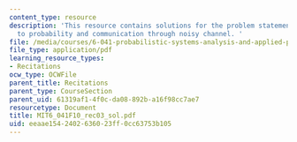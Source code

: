 ```yaml
---
content_type: resource
description: 'This resource contains solutions for the problem statements related
  to probability and communication through noisy channel. '
file: /media/courses/6-041-probabilistic-systems-analysis-and-applied-probability-fall-2010/eeaae1542402636023ff0cc63753b105_MIT6_041F10_rec03_sol.pdf
file_type: application/pdf
learning_resource_types:
- Recitations
ocw_type: OCWFile
parent_title: Recitations
parent_type: CourseSection
parent_uid: 61319af1-4f0c-da08-892b-a16f98cc7ae7
resourcetype: Document
title: MIT6_041F10_rec03_sol.pdf
uid: eeaae154-2402-6360-23ff-0cc63753b105
---
```


